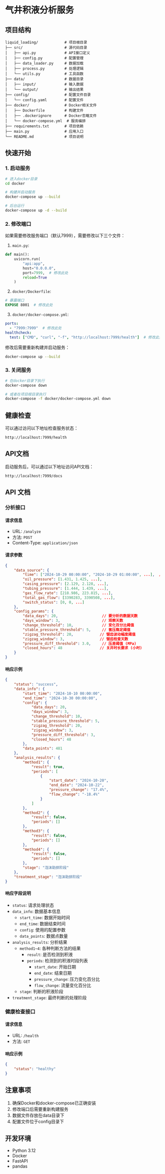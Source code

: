 # 气井积液分析服务

## 项目结构 
```
liquid_loading/            # 项目根目录
├── src/                   # 源代码目录
│   ├── api.py             # API接口定义
│   ├── config.py          # 配置管理
│   ├── data_loader.py     # 数据加载
│   ├── process.py         # 处理逻辑
│   └── utils.py           # 工具函数
├── data/                  # 数据目录
│   ├── input/             # 输入数据
│   └── output/            # 输出结果
├── config/                # 配置文件目录
│   └── config.yaml        # 配置文件
├── docker/                # Docker相关文件
│   ├── Dockerfile         # 构建文件
│   ├── .dockerignore      # Docker忽略文件
│   └── docker-compose.yml  # 服务编排
├── requirements.txt       # 项目依赖
├── main.py                # 应用入口
└── README.md              # 项目说明
```

## 快速开始

### 1. 启动服务
```bash
# 进入docker目录
cd docker

# 构建并启动服务
docker-compose up --build

# 后台运行
docker-compose up -d --build
```

### 2. 修改端口
如果需要修改服务端口（默认7999），需要修改以下三个文件：

1. `main.py`:
```python
def main():
    uvicorn.run(
        "api:app", 
        host="0.0.0.0",
        port=7999,  # 修改此处
        reload=True
    )
```

2. `docker/Dockerfile`:
```dockerfile
# 暴露端口
EXPOSE 8001  # 修改此处
```

3. `docker/docker-compose.yml`:
```yaml
ports:
  - "7999:7999"  # 修改此处
healthcheck:
  test: ["CMD", "curl", "-f", "http://localhost:7999/health"]  # 修改此处
```

修改后需要重新构建并启动服务：
```bash
docker-compose up --build
```

### 3. 关闭服务

```bash
# 在docker目录下执行
docker-compose down

# 或者在项目根目录执行
docker-compose -f docker/docker-compose.yml down
```

## 健康检查
可以通过访问以下地址检查服务状态：
```
http://localhost:7999/health
```

## API文档
启动服务后，可以通过以下地址访问API文档：
```
http://localhost:7999/docs
```

## API 文档

### 分析接口

#### 请求信息
- URL: `/analyze`
- 方法: `POST`
- Content-Type: `application/json`

#### 请求参数
```json
{
    "data_source": {
        "time": ["2024-10-29 00:00:00", "2024-10-29 01:00:00", ...],  // 时间序列
        "oil_pressure": [1.431, 1.425, ...],                           // 油压 (MPa)
        "casing_pressure": [2.129, 2.128, ...],                        // 套压 (MPa)
        "tubing_pressure": [1.444, 1.439, ...],                        // 油管压力 (MPa)
        "gas_flow_rate": [218.986, 223.815, ...],                      // 气体流量 (m³/h)
        "total_gas_flow": [3390283, 3390508, ...],                     // 累计产气量 (m³)
        "switch_status": [0, 0, ...]                                   // 开关井状态 (0-开井,1-关井)
    },
    "config_params": {
        "data_days": 20,                    // 要分析的数据天数
        "days_window": 3,                   // 观察天数
        "change_threshold": 10,             // 变化百分比阈值
        "stable_pressure_threshold": 5,     // 套压稳定阈值
        "zigzag_threshold": 20,            // 锯齿波动幅度阈值
        "zigzag_window": 3,                // 锯齿检查天数
        "pressure_diff_threshold": 3.0,     // 压差阈值 (MPa)
        "closed_hours": 48                 // 关井时长要求 (小时)
    }
}
```

#### 响应示例
```json
{
    "status": "success",
    "data_info": {
        "start_time": "2024-10-10 00:00:00",
        "end_time": "2024-10-30 00:00:00",
        "config": {
            "data_days": 20,
            "days_window": 3,
            "change_threshold": 10,
            "stable_pressure_threshold": 5,
            "zigzag_threshold": 20,
            "zigzag_window": 3,
            "pressure_diff_threshold": 3,
            "closed_hours": 48
        },
        "data_points": 481
    },
    "analysis_results": {
        "method1": {
            "result": true,
            "periods": [
                {
                    "start_date": "2024-10-20",
                    "end_date": "2024-10-22",
                    "pressure_change": "17.4%",
                    "flow_change": "-18.4%"
                }
            ]
        },
        "method2": {
            "result": false,
            "periods": []
        },
        "method3": {
            "result": false,
            "periods": []
        },
        "method4": {
            "result": false,
            "periods": []
        },
        "stage": "泡沫助排阶段"
    },
    "treatment_stage": "泡沫助排阶段"
}
```

#### 响应字段说明
- `status`: 请求处理状态
- `data_info`: 数据基本信息
  - `start_time`: 数据开始时间
  - `end_time`: 数据结束时间
  - `config`: 使用的配置参数
  - `data_points`: 数据点数量
- `analysis_results`: 分析结果
  - `method1~4`: 各种判断方法的结果
    - `result`: 是否检测到积液
    - `periods`: 检测到的积液时段列表
      - `start_date`: 开始日期
      - `end_date`: 结束日期
      - `pressure_change`: 压力变化百分比
      - `flow_change`: 流量变化百分比
  - `stage`: 判断的积液阶段
- `treatment_stage`: 最终判断的处理阶段

### 健康检查接口

#### 请求信息
- URL: `/health`
- 方法: `GET`

#### 响应示例
```json
{
    "status": "healthy"
}
```

## 注意事项
1. 确保Docker和docker-compose已正确安装
2. 修改端口后需要重新构建服务
3. 数据文件存放在data目录下
4. 配置文件位于config目录下

## 开发环境
- Python 3.12
- Docker
- FastAPI
- pandas

